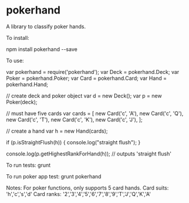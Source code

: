 pokerhand
=========

A library to classify poker hands.

To install:

npm install pokerhand --save

To use:

var pokerhand = require('pokerhand');
var Deck = pokerhand.Deck;
var Poker = pokerhand.Poker;
var Card = pokerhand.Card;
var Hand = pokerhand.Hand;

// create deck and poker object
var d = new Deck();
var p = new Poker(deck);

// must have five cards
var cards = [
  new Card('c', 'A'),
  new Card('c', 'Q'),
  new Card('c', 'T'),
  new Card('c', 'K'),
  new Card('c', 'J'),
];

// create a hand
var h = new Hand(cards);

if (p.isStraightFlush(h)) {
  console.log("straight flush");
}

console.log(p.getHighestRankForHand(h)); // outputs 'straight flush'

To run tests:
grunt

To run poker app test:
grunt pokerhand


Notes:
For poker functions, only supports 5 card hands.
Card suits: 'h','c','s','d'
Card ranks: '2','3','4','5','6','7','8','9','T','J','Q','K','A'

